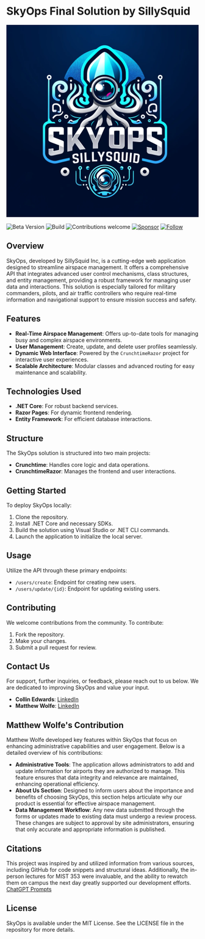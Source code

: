 # SkyOps Final Solution by SillySquid

![Project Logo](https://github.com/Collin-Edwards/MIST_353_Assignment_5/blob/master/The%20Final%20Logo.png)

![Beta Version](https://img.shields.io/badge/status-beta_4.0-orange.svg)
![Build](https://img.shields.io/badge/build-MIST_4.0-green.svg)
![Contributions welcome](https://img.shields.io/badge/contributions-welcome-brightgreen.svg)
[![Sponsor](https://img.shields.io/badge/sponsor-♥-ff69b4.svg)](https://github.com/sponsors/Collin-Edwards)
[![Follow](https://img.shields.io/github/followers/Collin-Edwards?label=Follow&style=social)](https://github.com/Collin-Edwards)

## Overview
SkyOps, developed by SillySquid Inc, is a cutting-edge web application designed to streamline airspace management. It offers a comprehensive API that integrates advanced user control mechanisms, class structures, and entity management, providing a robust framework for managing user data and interactions. This solution is especially tailored for military commanders, pilots, and air traffic controllers who require real-time information and navigational support to ensure mission success and safety.

## Features
- **Real-Time Airspace Management**: Offers up-to-date tools for managing busy and complex airspace environments.
- **User Management**: Create, update, and delete user profiles seamlessly.
- **Dynamic Web Interface**: Powered by the `CrunchtimeRazor` project for interactive user experiences.
- **Scalable Architecture**: Modular classes and advanced routing for easy maintenance and scalability.

## Technologies Used
- **.NET Core**: For robust backend services.
- **Razor Pages**: For dynamic frontend rendering.
- **Entity Framework**: For efficient database interactions.

## Structure
The SkyOps solution is structured into two main projects:
- **Crunchtime**: Handles core logic and data operations.
- **CrunchtimeRazor**: Manages the frontend and user interactions.

## Getting Started
To deploy SkyOps locally:
1. Clone the repository.
2. Install .NET Core and necessary SDKs.
3. Build the solution using Visual Studio or .NET CLI commands.
4. Launch the application to initialize the local server.

## Usage
Utilize the API through these primary endpoints:
- `/users/create`: Endpoint for creating new users.
- `/users/update/{id}`: Endpoint for updating existing users.

## Contributing
We welcome contributions from the community. To contribute:
1. Fork the repository.
2. Make your changes.
3. Submit a pull request for review.

## Contact Us
For support, further inquiries, or feedback, please reach out to us below. We are dedicated to improving SkyOps and value your input.
- **Collin Edwards**: [LinkedIn](https://www.linkedin.com/in/collin-edwards-6b751a244/)
- **Matthew Wolfe**: [LinkedIn](https://www.linkedin.com/in/matthew-wolfe-6689061b2/)

## Matthew Wolfe's Contribution
Matthew Wolfe developed key features within SkyOps that focus on enhancing administrative capabilities and user engagement. Below is a detailed overview of his contributions:
- **Administrative Tools**: The application allows administrators to add and update information for airports they are authorized to manage. This feature ensures that data integrity and relevance are maintained, enhancing operational efficiency.
- **About Us Section**: Designed to inform users about the importance and benefits of choosing SkyOps, this section helps articulate why our product is essential for effective airspace management.
- **Data Management Workflow**: Any new data submitted through the forms or updates made to existing data must undergo a review process. These changes are subject to approval by site administrators, ensuring that only accurate and appropriate information is published.

## Citations
This project was inspired by and utilized information from various sources, including GitHub for code snippets and structural ideas. Additionally, the in-person lectures for MIST 353 were invaluable, and the ability to rewatch them on campus the next day greatly supported our development efforts.
[ChatGPT Prompts](https://docs.google.com/document/d/1lTT42T5wpONMjBYGvr-L4pP5QgQvlrOmRiDHDNlB8kc/edit?usp=sharing)

## License
SkyOps is available under the MIT License. See the LICENSE file in the repository for more details.
